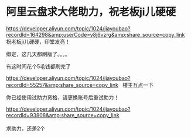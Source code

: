 # 阿里云盘求大佬助力，祝老板ji儿硬硬


https://developer.aliyun.com/topic/1024/jiayoubao?recordId=164298&amp;userCode=y8j6vzrg&amp;share_source=copy_link<br />
祝老板ji儿硬硬，印堂发亮！

绑定，这几天都刷版了。。。。

有这时间花个5毛钱都刷完了

https://developer.aliyun.com/topic/1024/jiayoubao?recordId=55257&amp;share_source=copy_link&nbsp; &nbsp;楼主互点一下

你已经使用过助力资格，请更换账号后重试助力！

https://developer.aliyun.com/topic/1024/jiayoubao?recordId=93808&amp;share_source=copy_link<br />
<br />
求助力，还差2个
